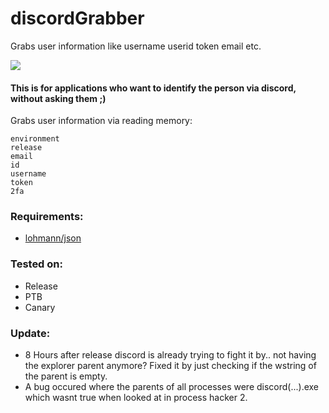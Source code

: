 # discordGrabber
Grabs user information like username userid token email etc. 

<img src="https://jelbrek.icu/kb3x691m.png">

#### This is for applications who want to identify the person via discord, without asking them ;)

Grabs user information via reading memory:
```
environment
release 
email 
id
username
token
2fa
```
### Requirements:
- [lohmann/json](https://github.com/nlohmann/json)

### Tested on:
- Release
- PTB 
- Canary
### Update:
- 8 Hours after release discord is already trying to fight it by.. not having the explorer parent anymore?
  Fixed it by just checking if the wstring of the parent is empty.
- A bug occured where the parents of all processes were discord(...).exe 
  which wasnt true when looked at in process hacker 2.
